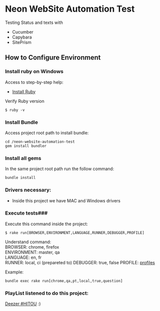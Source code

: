 # Neon WebSite Automation Test
Testing Status and texts with
- Cucumber
- Capybara 
- SitePrism


## How to Configure Environment ##

### Install ruby on Windows ###
Access to step-by-step help:
* [Install Ruby](http://installrails.com)

Verify Ruby version
```shell
$ ruby -v
```

### Install Bundle ###
Access project root path to install bundle:
```shell
cd /neon-website-automation-test
gem install bundler
```

### Install all gems ###
In the same project root path run the follow command:
```shell
bundle install
```

### Drivers necessary: ###

* Inside this project we have MAC and Windows drivers

### Execute tests###
Execute this command inside the project:
```shell
$ rake run[BROWSER,ENVIRONMENT,LANGUAGE,RUNNER,DEBUGGER,PROFILE]
```
Understand command:  
BROWSER: chrome, firefox  
ENVIRONMENT: master, qa  
LANGUAGE: en, fr  
RUNNER: local, ci  (prepareted to)
DEBUGGER: true, false
PROFILE: [profiles](cucumber.yml)  

Example: 
```shell
bundle exec rake run[chrome,qa,pt,local,true,question]
```

### PlayList listened to do this project: ###
[Deezer #HITOU](https://www.deezer.com/playlist/1592591647?utm_source=deezer&utm_content=playlist-1592591647&utm_term=1624798546_1543511458&utm_medium=web) :)
